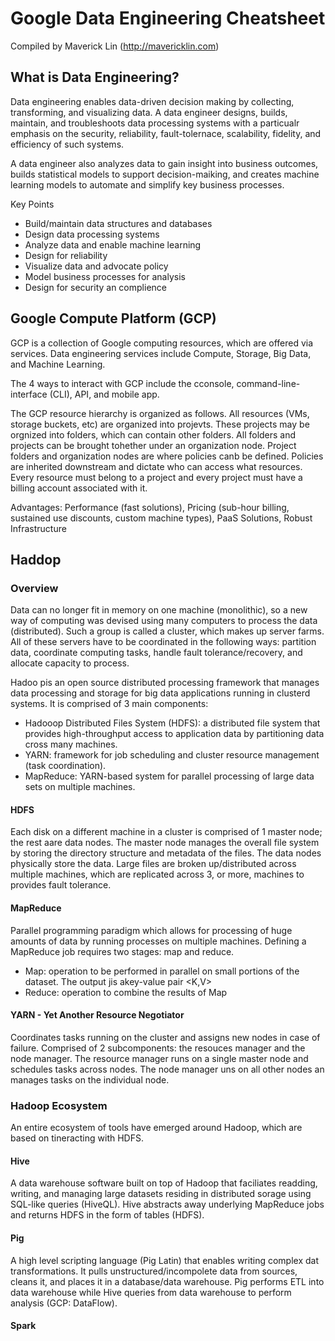 # Google Data Engineering Cheatsheet
Compiled by Maverick Lin (http://mavericklin.com)

## What is Data Engineering?

Data engineering enables data-driven decision making by collecting, transforming, and visualizing data. A data engineer designs, builds, maintain, and troubleshoots data processing systems with a particualr emphasis on the security, reliability, fault-tolernace, scalability, fidelity, and efficiency of such systems.  

A data engineer also analyzes data to gain insight into business outcomes, builds statistical models to support decision-maiking, and creates machine learning models to automate and simplify key business processes.  

Key Points
* Build/maintain data structures and databases
* Design data processing systems
* Analyze data and enable machine learning
* Design for reliability
* Visualize data and advocate policy
* Model business processes for analysis
* Design for security an complience
<a/>

## Google Compute Platform (GCP)

GCP is a collection of Google computing resources, which are offered via services. Data engineering services include Compute, Storage, Big Data, and Machine Learning.  

The 4 ways to interact with GCP include the cconsole, command-line-interface (CLI), API, and mobile app.  

The GCP resource hierarchy is organized as follows. All resources (VMs, storage buckets, etc) are organized into projevts. These projects may be orgnized into folders, which can contain other folders. All folders and projects can be brought tohether under an organization node. Project folders and organization nodes are where policies canb be defined. Policies are inherited downstream and dictate who can access what resources. Every resource must belong to a project and every project must have a billing account associated with it.  

Advantages: Performance (fast solutions), Pricing (sub-hour billing, sustained use discounts, custom machine types), PaaS Solutions, Robust Infrastructure

## Haddop

### Overview

Data can no longer fit in memory on one machine (monolithic), so a new way of computing was devised using many computers to process the data (distributed). Such a group is called a cluster, which makes up server farms. All of these servers have to be coordinated in the following ways: partition data, coordinate computing tasks, handle fault tolerance/recovery, and allocate capacity to process.  

Hadoo pis an open source distributed processing framework that manages data processing and storage for big data applications running in clusterd systems. It is comprised of 3 main components:
* Hadooop Distributed Files System (HDFS): a distributed file system that provides high-throughput access to application data by partitioning data cross many machines.
* YARN: framework for job scheduling and cluster resource management (task coordination).
* MapReduce: YARN-based system for parallel processing of large data sets on multiple machines.
<a/>

#### HDFS

Each disk on a different machine in a cluster is comprised of 1 master node; the rest aare data nodes. The master node manages the overall file system by storing the directory structure and metadata of the files. The data nodes physically store the data. Large files are broken up/distributed across multiple machines, which are replicated across 3, or more, machines to provides fault tolerance.

#### MapReduce

Parallel programming paradigm which allows for processing of huge amounts of data by running processes on multiple machines. Defining a MapReduce job requires two stages: map and reduce.
* Map: operation to be performed in parallel on small portions of the dataset. The output jis akey-value pair <K,V>
* Reduce: operation to combine the results of Map
<a/>

#### YARN - Yet Another Resource Negotiator

Coordinates tasks running on the cluster and assigns new nodes in case of failure. Comprised of 2 subcomponents: the resouces manager and the node manager. The resource manager runs on a single master node and schedules tasks across nodes. The node manager uns on all other nodes an manages tasks on the individual node.

### Hadoop Ecosystem

An entire ecosystem of tools have emerged around Hadoop, which are based on tineracting with HDFS.

#### Hive

A data warehouse software built on top of Hadoop that faciliates readding, writing, and managing large datasets residing in distributed sorage using SQL-like queries (HiveQL). Hive abstracts away underlying MapReduce jobs and returns HDFS in the form of tables (HDFS).

#### Pig

A high level scripting language (Pig Latin) that enables writing complex dat transformations. It pulls unstructured/incompolete data from sources, cleans it, and places it in a database/data warehouse. Pig performs ETL into data warehouse while Hive queries from data warehouse to perform analysis (GCP: DataFlow).

#### Spark


